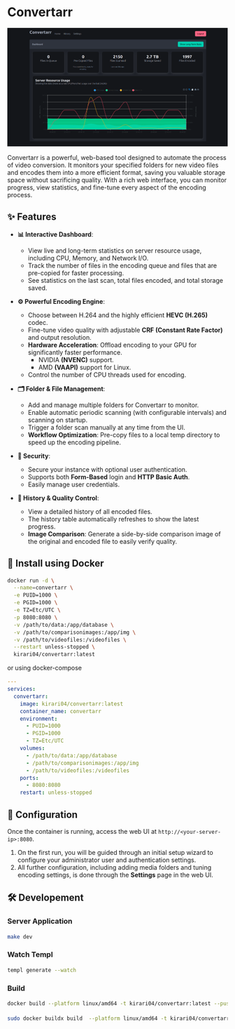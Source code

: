 # Convertarr

![Dashboard](img/image.png)
<!-- ![Settings](img/image2.png) -->

Convertarr is a powerful, web-based tool designed to automate the process of video conversion. It monitors your specified folders for new video files and encodes them into a more efficient format, saving you valuable storage space without sacrificing quality. With a rich web interface, you can monitor progress, view statistics, and fine-tune every aspect of the encoding process.

## ✨ Features

-   **📊 Interactive Dashboard**:
    -   View live and long-term statistics on server resource usage, including CPU, Memory, and Network I/O.
    -   Track the number of files in the encoding queue and files that are pre-copied for faster processing.
    -   See statistics on the last scan, total files encoded, and total storage saved.

-   **⚙️ Powerful Encoding Engine**:
    -   Choose between H.264 and the highly efficient **HEVC (H.265)** codec.
    -   Fine-tune video quality with adjustable **CRF (Constant Rate Factor)** and output resolution.
    -   **Hardware Acceleration**: Offload encoding to your GPU for significantly faster performance.
        -   NVIDIA **(NVENC)** support.
        -   AMD **(VAAPI)** support for Linux.
    -   Control the number of CPU threads used for encoding.

-   **🗂️ Folder & File Management**:
    -   Add and manage multiple folders for Convertarr to monitor.
    -   Enable automatic periodic scanning (with configurable intervals) and scanning on startup.
    -   Trigger a folder scan manually at any time from the UI.
    -   **Workflow Optimization**: Pre-copy files to a local temp directory to speed up the encoding pipeline.

-   **🔐 Security**:
    -   Secure your instance with optional user authentication.
    -   Supports both **Form-Based** login and **HTTP Basic Auth**.
    -   Easily manage user credentials.

-   **📜 History & Quality Control**:
    -   View a detailed history of all encoded files.
    -   The history table automatically refreshes to show the latest progress.
    -   **Image Comparison**: Generate a side-by-side comparison image of the original and encoded file to easily verify quality.

## 🚀 Install using Docker

```bash
docker run -d \
  --name=convertarr \
  -e PUID=1000 \
  -e PGID=1000 \
  -e TZ=Etc/UTC \
  -p 8080:8080 \
  -v /path/to/data:/app/database \
  -v /path/to/comparisonimages:/app/img \
  -v /path/to/videofiles:/videofiles \
  --restart unless-stopped \
  kirari04/convertarr:latest
```

or using docker-compose

```yaml
---
services:
  convertarr:
    image: kirari04/convertarr:latest
    container_name: convertarr
    environment:
      - PUID=1000
      - PGID=1000
      - TZ=Etc/UTC
    volumes:
      - /path/to/data:/app/database
      - /path/to/comparisonimages:/app/img
      - /path/to/videofiles:/videofiles
    ports:
      - 8080:8080
    restart: unless-stopped
```

## 🔧 Configuration

Once the container is running, access the web UI at `http://<your-server-ip>:8080`.

1.  On the first run, you will be guided through an initial setup wizard to configure your administrator user and authentication settings.
2.  All further configuration, including adding media folders and tuning encoding settings, is done through the **Settings** page in the web UI.

## 🛠️ Developement

### Server Application

```bash
make dev
```

### Watch Templ

```bash
templ generate --watch
```
### Build

```bash
docker build --platform linux/amd64 -t kirari04/convertarr:latest --push .

sudo docker buildx build  --platform linux/amd64 -t kirari04/convertarr:latest --sbom=true --provenance=true --push .
```

